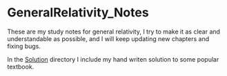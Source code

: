 # GeneralRelativity_Notes
These are my study notes for general relativity, I try to make it as clear and understandable as possible, and I will keep updating new chapters and fixing bugs.

In the  [Solution](/Solutions) directory I include my hand writen solution to some popular textbook.
